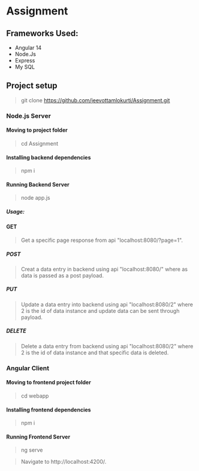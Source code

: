 # Assignment
## Frameworks Used:
- Angular 14
- Node.Js
- Express
- My SQL

## Project setup
> git clone https://github.com/jeevottamlokurti/Assignment.git
### Node.js Server

#### Moving to project folder
> cd Assignment

#### Installing backend dependencies
> npm i

#### Running Backend Server
> node app.js

##### Usage:
#### GET
> Get a specific page response from api "localhost:8080/?page=1".
##### POST
> Creat a data entry in backend using api "localhost:8080/" where as data is passed as a post payload.
##### PUT
> Update a data entry into backend using api "localhost:8080/2" where 2 is the id of data instance and update data can be sent through payload.
##### DELETE
> Delete a data entry from backend using api "localhost:8080/2" where 2 is the id of data instance and that specific data is deleted.

### Angular Client

#### Moving to frontend project folder
> cd webapp

#### Installing frontend dependencies
> npm i

#### Running Frontend Server
>  ng serve

> Navigate to http://localhost:4200/.
